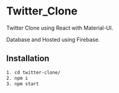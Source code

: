 # Twitter_Clone
Twitter Clone using React with Material-UI.

Database and Hosted using Firebase. 

## Installation
```bash
1. cd twitter-clone/
2. npm i
3. npm start
```
